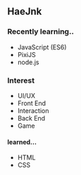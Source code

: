 ## HaeJnk

### Recently learning..
- JavaScript (ES6)
- PixiJS
- node.js

### Interest
- UI/UX
- Front End
- Interaction
- Back End
- Game

#### learned...
- HTML
- CSS

<!---
HaeJnk/HaeJnk is a ✨ special ✨ repository because its `README.md` (this file) appears on your GitHub profile.
You can click the Preview link to take a look at your changes.
--->
